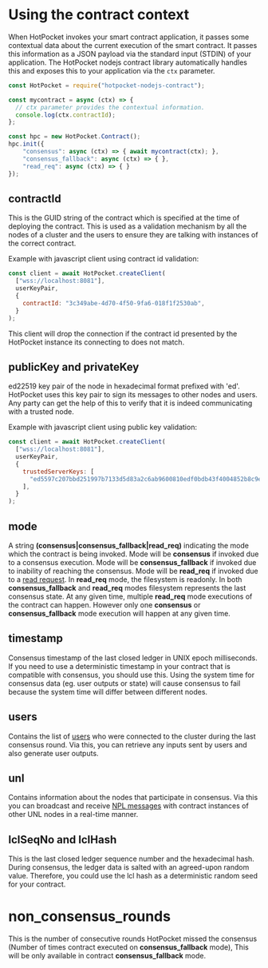 # Using the contract context

When HotPocket invokes your smart contract application, it passes some contextual data about the current execution of the smart contract. It passes this information as a JSON payload via the standard input (STDIN) of your application. The HotPocket nodejs contract library automatically handles this and exposes this to your application via the `ctx` parameter.

```javascript
const HotPocket = require("hotpocket-nodejs-contract");

const mycontract = async (ctx) => {
  // ctx parameter provides the contextual information.
  console.log(ctx.contractId);
};

const hpc = new HotPocket.Contract();
hpc.init({
    "consensus": async (ctx) => { await mycontract(ctx); },
    "consensus_fallback": async (ctx) => { },
    "read_req": async (ctx) => { }
});
```

## contractId

This is the GUID string of the contract which is specified at the time of deploying the contract. This is used as a validation mechanism by all the nodes of a cluster and the users to ensure they are talking with instances of the correct contract.

Example with javascript client using contract id validation:

```javascript
const client = await HotPocket.createClient(
  ["wss://localhost:8081"],
  userKeyPair,
  {
    contractId: "3c349abe-4d70-4f50-9fa6-018f1f2530ab",
  }
);
```

This client will drop the connection if the contract id presented by the HotPocket instance its connecting to does not match.

## publicKey and privateKey

ed22519 key pair of the node in hexadecimal format prefixed with 'ed'. HotPocket uses this key pair to sign its messages to other nodes and users. Any party can get the help of this to verify that it is indeed communicating with a trusted node.

Example with javascript client using public key validation:

```javascript
const client = await HotPocket.createClient(
  ["wss://localhost:8081"],
  userKeyPair,
  {
    trustedServerKeys: [
      "ed5597c207bbd251997b7133d5d83a2c6ab9600810edf0bdb43f4004852b8c9e17",
    ],
  }
);
```

## mode

A string **(consensus|consensus_fallback|read_req)** indicating the mode which the contract is being invoked. Mode will be **consensus** if invoked due to a consensus execution. Mode will be **consensus_fallback** if invoked due to inability of reaching the consensus. Mode will be **read_req** if invoked due to a [read request](readreq). In **read_req** mode, the filesystem is readonly. In both **consensus_fallback** and **read_req** modes filesystem represents the last consensus state. At any given time, multiple **read_req** mode executions of the contract can happen. However only one **consensus** or **consensus_fallback** mode execution will happen at any given time.

## timestamp

Consensus timestamp of the last closed ledger in UNIX epoch milliseconds. If you need to use a deterministic timestamp in your contract that is compatible with consensus, you should use this. Using the system time for consensus data (eg. user outputs or state) will cause consensus to fail because the system time will differ between different nodes.

## users

Contains the list of [users](../../../platform/hotpocket/users) who were connected to the cluster during the last consensus round. Via this, you can retrieve any inputs sent by users and also generate user outputs.

## unl

Contains information about the nodes that participate in consensus. Via this you can broadcast and receive [NPL messages](npl) with contract instances of other UNL nodes in a real-time manner.

## lclSeqNo and lclHash

This is the last closed ledger sequence number and the hexadecimal hash. During consensus, the ledger data is salted with an agreed-upon random value. Therefore, you could use the lcl hash as a deterministic random seed for your contract.

# non_consensus_rounds

This is the number of consecutive rounds HotPocket missed the consensus (Number of times contract executed on **consensus_fallback** mode), This will be only available in contract **consensus_fallback** mode.